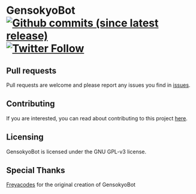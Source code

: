 # GensokyoBot [![Github commits (since latest release)](https://img.shields.io/github/commits-since/SixAiy/GensokyoBot/latest.svg)]() [![Twitter Follow](https://img.shields.io/twitter/follow/sixaiy.svg?style=social&label=Follow)](https://twitter.com/sixaiy)

## Pull requests
Pull requests are welcome and please report any issues you find in [issues](https://github.com/SixAiy/GensokyoBot/issues).

## Contributing
If you are interested, you can read about contributing to this project [here](https://gensokyobot.com/discord).

## Licensing
GensokyoBot is licensed under the GNU GPL-v3 license.

## Special Thanks
[Freyacodes](https://github.com/freyacodes) for the original creation of GensokyoBot
